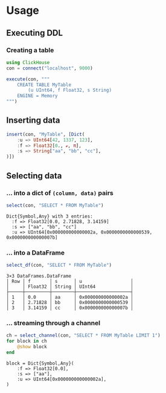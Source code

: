 # Usage

## Executing DDL

### Creating a table
```julia
using ClickHouse
con = connect("localhost", 9000)

execute(con, """
    CREATE TABLE MyTable
        (u UInt64, f Float32, s String)
    ENGINE = Memory
""")
```

## Inserting data
```julia
insert(con, "MyTable", [Dict(
    :u => UInt64[42, 1337, 123],
    :f => Float32[0., ℯ, π],
    :s => String["aa", "bb", "cc"],
)])
```

## Selecting data

### ... into a dict of `(column, data)` pairs

```julia
select(con, "SELECT * FROM MyTable")
```

```
Dict{Symbol,Any} with 3 entries:
  :f => Float32[0.0, 2.71828, 3.14159]
  :s => ["aa", "bb", "cc"]
  :u => UInt64[0x000000000000002a, 0x0000000000000539, 0x000000000000007b]
```

### ... into a DataFrame
```julia
select_df(con, "SELECT * FROM MyTable")
```

```
3×3 DataFrames.DataFrame
│ Row │ f       │ s      │ u                  │
│     │ Float32 │ String │ UInt64             │
├─────┼─────────┼────────┼────────────────────┤
│ 1   │ 0.0     │ aa     │ 0x000000000000002a │
│ 2   │ 2.71828 │ bb     │ 0x0000000000000539 │
│ 3   │ 3.14159 │ cc     │ 0x000000000000007b │
```

### ... streaming through a channel
```julia
ch = select_channel(con, "SELECT * FROM MyTable LIMIT 1")
for block in ch
    @show block
end
```

```
block = Dict{Symbol,Any}(
    :f => Float32[0.0],
    :s => ["aa"],
    :u => UInt64[0x000000000000002a],
)
```